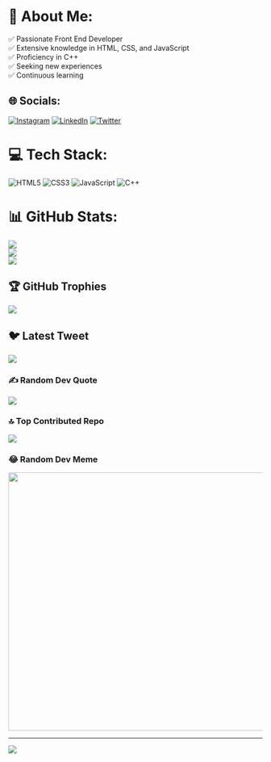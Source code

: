 # 💫 About Me:
✅ Passionate Front End Developer<br>✅ Extensive knowledge in HTML, CSS, and JavaScript<br>✅ Proficiency in C++<br>✅ Seeking new experiences<br>✅ Continuous learning


## 🌐 Socials:
[![Instagram](https://img.shields.io/badge/Instagram-%23E4405F.svg?logo=Instagram&logoColor=white)](https://instagram.com/@thiagogbu) [![LinkedIn](https://img.shields.io/badge/LinkedIn-%230077B5.svg?logo=linkedin&logoColor=white)](https://linkedin.com/in/www.linkedin.com/in/thiagogbu) [![Twitter](https://img.shields.io/badge/Twitter-%231DA1F2.svg?logo=Twitter&logoColor=white)](https://twitter.com/https://twitter.com/ThiagoGbu) 

# 💻 Tech Stack:
![HTML5](https://img.shields.io/badge/html5-%23E34F26.svg?style=for-the-badge&logo=html5&logoColor=white) ![CSS3](https://img.shields.io/badge/css3-%231572B6.svg?style=for-the-badge&logo=css3&logoColor=white) ![JavaScript](https://img.shields.io/badge/javascript-%23323330.svg?style=for-the-badge&logo=javascript&logoColor=%23F7DF1E) ![C++](https://img.shields.io/badge/c++-%2300599C.svg?style=for-the-badge&logo=c%2B%2B&logoColor=white)
# 📊 GitHub Stats:
![](https://github-readme-stats.vercel.app/api?username=ThiagoGBU&theme=synthwave&hide_border=false&include_all_commits=false&count_private=false)<br/>
![](https://github-readme-streak-stats.herokuapp.com/?user=ThiagoGBU&theme=synthwave&hide_border=false)<br/>
![](https://github-readme-stats.vercel.app/api/top-langs/?username=ThiagoGBU&theme=synthwave&hide_border=false&include_all_commits=false&count_private=false&layout=compact)

## 🏆 GitHub Trophies
![](https://github-profile-trophy.vercel.app/?username=ThiagoGBU&theme=radical&no-frame=false&no-bg=true&margin-w=4)

## 🐦 Latest Tweet
[![](https://gtce.itsvg.in/api?username=https://twitter.com/ThiagoGbu)](https://github.com/VishwaGauravIn/github-twitter-card-embed)

### ✍️ Random Dev Quote
![](https://quotes-github-readme.vercel.app/api?type=horizontal&theme=radical)

### 🔝 Top Contributed Repo
![](https://github-contributor-stats.vercel.app/api?username=ThiagoGBU&limit=5&theme=radical&combine_all_yearly_contributions=true)

### 😂 Random Dev Meme
<img src="https://rm.up.railway.app/" width="512px"/>

---
[![](https://visitcount.itsvg.in/api?id=ThiagoGBU&icon=0&color=5)](https://visitcount.itsvg.in)

<!-- Proudly created with GPRM ( https://gprm.itsvg.in ) -->
